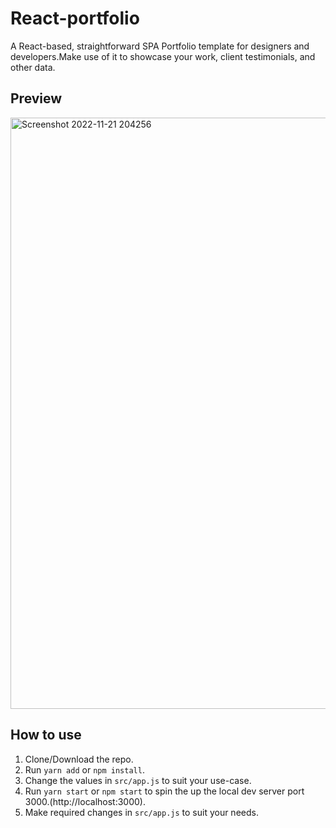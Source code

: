 # React-portfolio
A React-based, straightforward SPA Portfolio template for designers and developers.Make use of it to showcase your work, client testimonials, and other data.

## Preview
<img width="946" alt="Screenshot 2022-11-21 204256" src="https://user-images.githubusercontent.com/106499144/203208157-e77a9f86-ac4b-47ac-a7d0-293af9125d08.png">

## How to use
1. Clone/Download the repo.
2. Run  ``` yarn add ``` or ``` npm install ```.
3. Change the values in ```src/app.js``` to suit your use-case.
4. Run ```yarn start``` or ```npm start``` to spin the up the local dev server port 3000.(http://localhost:3000).
5. Make required changes in ```src/app.js``` to suit your needs.



